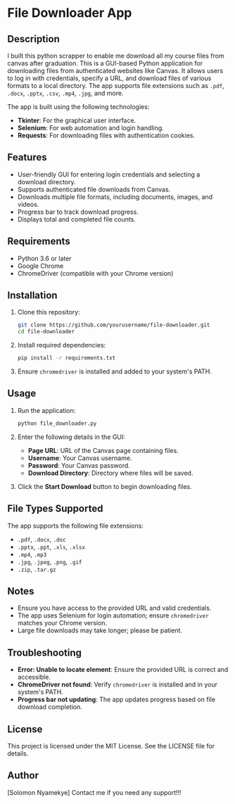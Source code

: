 # File Downloader App

## Description
I built this python scrapper to enable me download all my course files from canvas after graduation. This is a GUI-based Python application for downloading files from authenticated websites like Canvas. It allows users to log in with credentials, specify a URL, and download files of various formats to a local directory. The app supports file extensions such as `.pdf`, `.docx`, `.pptx`, `.csv`, `.mp4`, `.jpg`, and more.

The app is built using the following technologies:
- **Tkinter**: For the graphical user interface.
- **Selenium**: For web automation and login handling.
- **Requests**: For downloading files with authentication cookies.

## Features
- User-friendly GUI for entering login credentials and selecting a download directory.
- Supports authenticated file downloads from Canvas.
- Downloads multiple file formats, including documents, images, and videos.
- Progress bar to track download progress.
- Displays total and completed file counts.

## Requirements
- Python 3.6 or later
- Google Chrome
- ChromeDriver (compatible with your Chrome version)

## Installation
1. Clone this repository:
   ```bash
   git clone https://github.com/yourusername/file-downloader.git
   cd file-downloader
   ```

2. Install required dependencies:
   ```bash
   pip install -r requirements.txt
   ```

3. Ensure `chromedriver` is installed and added to your system's PATH.

## Usage
1. Run the application:
   ```bash
   python file_downloader.py
   ```

2. Enter the following details in the GUI:
   - **Page URL**: URL of the Canvas page containing files.
   - **Username**: Your Canvas username.
   - **Password**: Your Canvas password.
   - **Download Directory**: Directory where files will be saved.

3. Click the **Start Download** button to begin downloading files.

## File Types Supported
The app supports the following file extensions:
- `.pdf`, `.docx`, `.doc`
- `.pptx`, `.ppt`, `.xls`, `.xlsx`
- `.mp4`, `.mp3`
- `.jpg`, `.jpeg`, `.png`, `.gif`
- `.zip`, `.tar.gz`

## Notes
- Ensure you have access to the provided URL and valid credentials.
- The app uses Selenium for login automation; ensure `chromedriver` matches your Chrome version.
- Large file downloads may take longer; please be patient.

## Troubleshooting
- **Error: Unable to locate element**: Ensure the provided URL is correct and accessible.
- **ChromeDriver not found**: Verify `chromedriver` is installed and in your system's PATH.
- **Progress bar not updating**: The app updates progress based on file download completion.

## License
This project is licensed under the MIT License. See the LICENSE file for details.

## Author
[Solomon Nyamekye]
Contact me if you need any support!!!
